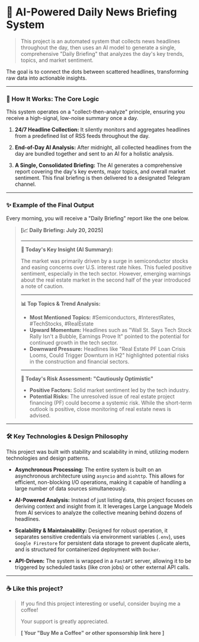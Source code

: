 # 🤖 AI-Powered Daily News Briefing System

> This project is an automated system that collects news headlines throughout the day, then uses an AI model to generate a single, comprehensive "Daily Briefing" that analyzes the day's key trends, topics, and market sentiment.

The goal is to connect the dots between scattered headlines, transforming raw data into actionable insights.

---

### 🤔 How It Works: The Core Logic

This system operates on a "collect-then-analyze" principle, ensuring you receive a high-signal, low-noise summary once a day.

1.  **24/7 Headline Collection:** It silently monitors and aggregates headlines from a predefined list of RSS feeds throughout the day.

2.  **End-of-Day AI Analysis:** After midnight, all collected headlines from the day are bundled together and sent to an AI for a holistic analysis.

3.  **A Single, Consolidated Briefing:** The AI generates a comprehensive report covering the day's key events, major topics, and overall market sentiment. This final briefing is then delivered to a designated Telegram channel.

---

### ✨ Example of the Final Output

Every morning, you will receive a "Daily Briefing" report like the one below.

> **[📈 Daily Briefing: July 20, 2025]**
>
> ---
>
> **🤖 Today's Key Insight (AI Summary):**
>
> The market was primarily driven by a surge in semiconductor stocks and easing concerns over U.S. interest rate hikes. This fueled positive sentiment, especially in the tech sector. However, emerging warnings about the real estate market in the second half of the year introduced a note of caution.
>
> ---
>
> **📊 Top Topics & Trend Analysis:**
>
> * **Most Mentioned Topics:** #Semiconductors, #InterestRates, #TechStocks, #RealEstate
> * **Upward Momentum:** Headlines such as "Wall St. Says Tech Stock Rally Isn't a Bubble, Earnings Prove It" pointed to the potential for continued growth in the tech sector.
> * **Downward Pressure:** Headlines like "Real Estate PF Loan Crisis Looms, Could Trigger Downturn in H2" highlighted potential risks in the construction and financial sectors.
>
> ---
>
> **🚨 Today's Risk Assessment: "Cautiously Optimistic"**
>
> * **Positive Factors:** Solid market sentiment led by the tech industry.
> * **Potential Risks:** The unresolved issue of real estate project financing (PF) could become a systemic risk. While the short-term outlook is positive, close monitoring of real estate news is advised.

---

### 🛠️ Key Technologies & Design Philosophy

This project was built with stability and scalability in mind, utilizing modern technologies and design patterns.

* **Asynchronous Processing:**
    The entire system is built on an asynchronous architecture using `asyncio` and `aiohttp`. This allows for efficient, non-blocking I/O operations, making it capable of handling a large number of data sources simultaneously.

* **AI-Powered Analysis:**
    Instead of just listing data, this project focuses on deriving context and insight from it. It leverages Large Language Models from AI services to analyze the collective meaning behind dozens of headlines.

* **Scalability & Maintainability:**
    Designed for robust operation, it separates sensitive credentials via environment variables (`.env`), uses `Google Firestore` for persistent data storage to prevent duplicate alerts, and is structured for containerized deployment with `Docker`.

* **API-Driven:**
    The system is wrapped in a `FastAPI` server, allowing it to be triggered by scheduled tasks (like cron jobs) or other external API calls.

---

### ☕️ Like this project?

> If you find this project interesting or useful, consider buying me a coffee!
>
> Your support is greatly appreciated.
>
> **[ Your "Buy Me a Coffee" or other sponsorship link here ]**